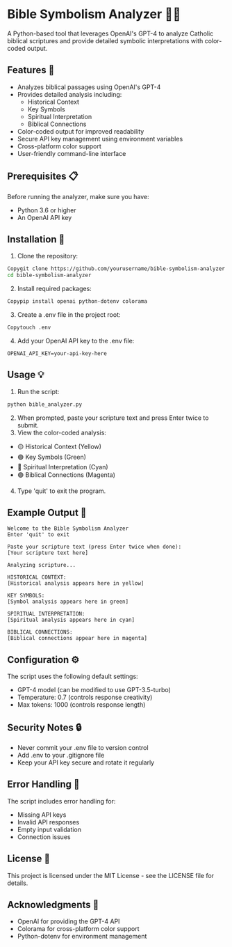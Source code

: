 # Bible Symbolism Analyzer 📖✨
A Python-based tool that leverages OpenAI's GPT-4 to analyze Catholic biblical scriptures and provide detailed symbolic interpretations with color-coded output.

## Features 🌟

+ Analyzes biblical passages using OpenAI's GPT-4
+ Provides detailed analysis including:
  + Historical Context
  + Key Symbols
  + Spiritual Interpretation
  + Biblical Connections
+ Color-coded output for improved readability
+ Secure API key management using environment variables
+ Cross-platform color support
+ User-friendly command-line interface

## Prerequisites 📋
Before running the analyzer, make sure you have:
+ Python 3.6 or higher
+ An OpenAI API key

## Installation 🚀
1. Clone the repository:

```bash
Copygit clone https://github.com/yourusername/bible-symbolism-analyzer.git
cd bible-symbolism-analyzer
```
2. Install required packages:

```bash
Copypip install openai python-dotenv colorama
```
3. Create a .env file in the project root:

```bash
Copytouch .env
```
4. Add your OpenAI API key to the .env file:

```Copy
OPENAI_API_KEY=your-api-key-here
```
## Usage 💡

1. Run the script:

```bash
python bible_analyzer.py
```

2. When prompted, paste your scripture text and press Enter twice to submit.
3. View the color-coded analysis:

+ 🟡 Historical Context (Yellow)
+ 🟢 Key Symbols (Green)
+ 🔵 Spiritual Interpretation (Cyan)
+ 🟣 Biblical Connections (Magenta)

4. Type 'quit' to exit the program.

## Example Output 📝
```Copy
Welcome to the Bible Symbolism Analyzer
Enter 'quit' to exit

Paste your scripture text (press Enter twice when done):
[Your scripture text here]

Analyzing scripture...

HISTORICAL CONTEXT:
[Historical analysis appears here in yellow]

KEY SYMBOLS:
[Symbol analysis appears here in green]

SPIRITUAL INTERPRETATION:
[Spiritual analysis appears here in cyan]

BIBLICAL CONNECTIONS:
[Biblical connections appear here in magenta]
```
## Configuration ⚙️
The script uses the following default settings:
+ GPT-4 model (can be modified to use GPT-3.5-turbo)
+ Temperature: 0.7 (controls response creativity)
+ Max tokens: 1000 (controls response length)

## Security Notes 🔒
+ Never commit your .env file to version control
+ Add .env to your .gitignore file
+ Keep your API key secure and rotate it regularly

## Error Handling 🚨
The script includes error handling for:
+ Missing API keys
+ Invalid API responses
+ Empty input validation
+ Connection issues

## License 📄
This project is licensed under the MIT License - see the LICENSE file for details.

## Acknowledgments 🙏
+ OpenAI for providing the GPT-4 API
+ Colorama for cross-platform color support
+ Python-dotenv for environment management
